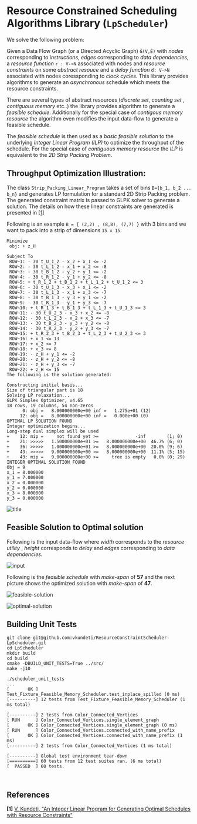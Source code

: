 # Resource Constrained Scheduling Algorithms Library (`LpScheduler`)
We solve the following problem:

Given a Data Flow Graph (or a Directed Acyclic Graph)  `G(V,E)`  with *nodes* corresponding to *instructions*,  *edges* corresponding to *data dependencies*,  a *resource function* `r : V->N` associated with nodes and *resource constraints* on some *abstract resouce* and a *delay function* `d: V->N` associated with nodes coressponding to *clock cycles*. This library provides algorithms to generate an *asynchronous* schedule which meets the resource constraints.

There are several types of abstract resources (*discrete set*, *counting set* , *contiguous memory* etc..) the library provides algorithm to generate a *feasible schedule*. Additionally for the special case of *contigous memory resource* the algorithm even modifies the input data-flow to generate a feasible schedule.

The *feasible schedule* is then used as a *basic feasible solution* to the underlying *Integer Linear Program (ILP)* to optimize the throughput of the schedule. For the special case of *contiguous memory resource* the *ILP* is equivalent to the *2D Strip Packing Problem*.

## Throughput Optimization Illustration:
The class `Strip_Packing_Linear_Program` takes a set of bins `B={b_1, b_2 ... b_n}` and generates LP formulation for a standard 2D Strip Packing problem. The generated constraint matrix is passed to GLPK solver to generate a solution. The details on how these linear constraints are generated is presented in [[1]](https://intel-my.sharepoint.com/:w:/p/vamsi_k_kundeti/EfLet7oMOrJHii-iMj65recBywuUHw2NvMznGgSiNl5ovw?e=1sILej)


Following is an example `B = { (2,2) , (8,8), (7,7) }` with 3 bins and we want to pack into a strip of dimensions `15 x 15`.
```
Minimize                                                                           
 obj: + z_H                                                                        
                                                                                   
Subject To                                                                         
 ROW~1: - 30 t_U_1_2 - x_2 + x_1 <= -2                                             
 ROW~2: - 30 t_L_1_2 - x_1 + x_2 <= -8                                             
 ROW~3: - 30 t_B_1_2 - y_2 + y_1 <= -2                                             
 ROW~4: - 30 t_R_1_2 - y_1 + y_2 <= -8                                             
 ROW~5: + t_R_1_2 + t_B_1_2 + t_L_1_2 + t_U_1_2 <= 3                               
 ROW~6: - 30 t_U_1_3 - x_3 + x_1 <= -2                                             
 ROW~7: - 30 t_L_1_3 - x_1 + x_3 <= -7                                             
 ROW~8: - 30 t_B_1_3 - y_3 + y_1 <= -2                                             
 ROW~9: - 30 t_R_1_3 - y_1 + y_3 <= -7                                             
 ROW~10: + t_R_1_3 + t_B_1_3 + t_L_1_3 + t_U_1_3 <= 3                              
 ROW~11: - 30 t_U_2_3 - x_3 + x_2 <= -8                                            
 ROW~12: - 30 t_L_2_3 - x_2 + x_3 <= -7                                            
 ROW~13: - 30 t_B_2_3 - y_3 + y_2 <= -8                                            
 ROW~14: - 30 t_R_2_3 - y_2 + y_3 <= -7                                            
 ROW~15: + t_R_2_3 + t_B_2_3 + t_L_2_3 + t_U_2_3 <= 3                              
 ROW~16: + x_1 <= 13                                                               
 ROW~17: + x_2 <= 7                                                                
 ROW~18: + x_3 <= 8                                                                
 ROW~19: - z_H + y_1 <= -2                                                         
 ROW~20: - z_H + y_2 <= -8                                                         
 ROW~21: - z_H + y_3 <= -7                                                         
 ROW~22: + z_H <= 15                                                               
The following is the solution generated:

Constructing initial basis...                                                      
Size of triangular part is 18                                                      
Solving LP relaxation...                                                           
GLPK Simplex Optimizer, v4.65                                                      
18 rows, 19 columns, 54 non-zeros                                                  
      0: obj =   8.000000000e+00 inf =   1.275e+01 (12)                            
     12: obj =   8.000000000e+00 inf =   0.000e+00 (0)                             
OPTIMAL LP SOLUTION FOUND                                                          
Integer optimization begins...                                                     
Long-step dual simplex will be used                                                
+    12: mip =     not found yet >=              -inf        (1; 0)                
+    21: >>>>>   1.500000000e+01 >=   8.000000000e+00  46.7% (6; 0)                
+    36: >>>>>   1.000000000e+01 >=   8.000000000e+00  20.0% (9; 6)                
+    43: >>>>>   9.000000000e+00 >=   8.000000000e+00  11.1% (5; 15)               
+    43: mip =   9.000000000e+00 >=     tree is empty   0.0% (0; 29)               
INTEGER OPTIMAL SOLUTION FOUND                                                     
Obj = 9                                                                            
x_1 = 8.000000                                                                     
y_1 = 7.000000                                                                     
x_2 = 0.000000                                                                     
y_2 = 0.000000                                                                     
x_3 = 8.000000                                                                     
y_3 = 0.000000       
```
![title](https://user-images.githubusercontent.com/55415836/104082178-e0295600-51e8-11eb-96ca-92ee160e65d1.png)


## Feasible Solution to Optimal solution
Following is the input data-flow where *width* corresponds to the *resource utility* ,  *height* corresponds to *delay* and *edges* corresponding to *data dependencies*.

![input](https://user-images.githubusercontent.com/55415836/189461009-d30e9038-bf32-4a3b-8758-69260fb9f6dc.png)

Following is the *feasible schedule* with *make-span* of **57** and the next picture shows the optimized solution with *make-span* of **47**.

![feasible-solution](https://user-images.githubusercontent.com/55415836/189461012-00a024e1-c15b-4f60-941c-1952dc1a08e0.png)


![optimal-solution](https://user-images.githubusercontent.com/55415836/189461015-4581b4f3-d422-44cb-95f8-f6be5e57bf1c.png)

## Building Unit Tests

```
git clone git@github.com:vkundeti/ResourceConstraintScheduler-LpScheduler.git
cd LpScheduler
mkdir build
cd build
cmake -DBUILD_UNIT_TESTS=True ../src/
make -j10

./scheduler_unit_tests
...
[       OK ] Test_Fixture_Feasible_Memory_Scheduler.test_inplace_spilled (0 ms)
[----------] 12 tests from Test_Fixture_Feasible_Memory_Scheduler (1 ms total)

[----------] 2 tests from Color_Connected_Vertices
[ RUN      ] Color_Connected_Vertices.single_element_graph
[       OK ] Color_Connected_Vertices.single_element_graph (0 ms)
[ RUN      ] Color_Connected_Vertices.connected_with_name_prefix
[       OK ] Color_Connected_Vertices.connected_with_name_prefix (1 ms)
[----------] 2 tests from Color_Connected_Vertices (1 ms total)

[----------] Global test environment tear-down
[==========] 60 tests from 12 test suites ran. (6 ms total)
[  PASSED  ] 60 tests.



```
## References

**[1]** [V. Kundeti, "An Integer Linear Program for Generating Optimal Schedules with Resource Constraints"](https://intel-my.sharepoint.com/:w:/p/vamsi_k_kundeti/EfLet7oMOrJHii-iMj65recBywuUHw2NvMznGgSiNl5ovw?e=Djh484)


